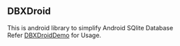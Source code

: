 DBXDroid
----------

This is android library to simplify Android SQlite Database <br>
Refer <a href="https://github.com/adityakamble49/DBXDroidDemo">DBXDroidDemo</a> for Usage.